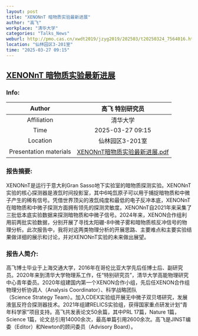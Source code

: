```yaml
---
layout: post
title: "XENONnT 暗物质实验最新进展"
author: "高飞"
workplace: "清华大学"
categories: "Talks_News"
weburl: http://pmo.cas.cn/xwdt2019/jzyg2019/202503/t20250324_7564016.html
location: "仙林园区3-201室"
time: "2025-03-27 09:15"
---
```


## [XENONnT 暗物质实验最新进展](http://pmo.cas.cn/xwdt2019/jzyg2019/202503/t20250324_7564016.html)

### Info:


|Author  |高飞 特别研究员|
|:--:|:--:|
|Affiliation|清华大学|
|Time    | 2025-03-27 09:15 |
|Location| 仙林园区3-201室 |
|Presentation materials|[XENONnT暗物质实验最新进展.pdf](https://pan.cstcloud.cn/unode/stor/downloadByUrl?downloadId=1.eyJidWNrZXQiOiJkZWZhdWx0IiwibGVuIjo2OTQ2Nzg0OCwic2l6ZSI6Njk0Njc4NDgsInBvcyI6MCwibmFtZSI6IjIwMjUwMzI3X1hFTk9OblTmmpfnianotKjlrp7pqozmnIDmlrDov5vlsZUucGRmIiwiY3RpbWUiOjE3NDMwNTM4MjYsImtleSI6IlBpVFpqcHdqVWtLc1dsaWxoMkpFZ1h1UzBvVUFBQUFFSV83SSIsImFnZSI6ODY0MDB9.3373198929)


### 报告摘要:
XENONnT是运行于意大利Gran Sasso地下实验室的暗物质探测实验。XENONnT实验的核心探测器是液氙时间投影室，其中6吨氙原子可以用于捕捉暗物质和中微子产生的稀有信号。凭借世界顶尖的液氙纯度和最低的电子反冲本底，XENONnT在暗物质和中微子探测方面拥有领先的探测灵敏度。XENONnT自2021年来采集了三批低本底实验数据来探测暗物质和中微子信号。2024年来，XENON合作组利用前两批实验数据，分别开展了寻找太阳硼-8中微子雾和暗物质核反冲信号的物理分析。此次报告中，我将对这两类物理分析的开展思路、主要难点和主要实验结果做详细的展示和讨论，并对XENONnT实验的未来做出展望。

### 报告人简介:
高飞博士毕业于上海交通大学，2016年在哥伦比亚大学先后任博士后、副研究员。2020年来到清华大学物理系工作，任“特别研究员”，清华大学高能物理研究中心青年委员。2020年组建国内第一个XENON合作小组，先后任XENON合作组物理分析协调人（Analysis Coordinator）、科学战略团队（Science Strategy Team）。加入CDEX实验组开展无中微子双贝塔研究，发展液氩反符合探测器技术。2021年组建RELICS实验组，获得国家重点研发计划“青年科学家”项目支持。高飞共发表论文50余篇，其中PRL 17篇，Nature 1篇，Science 1篇，论文总引用14000余次，最高单篇引用2600余次。高飞是JINST编委（Editor）和Newton的顾问委员（Advisory Board）。
